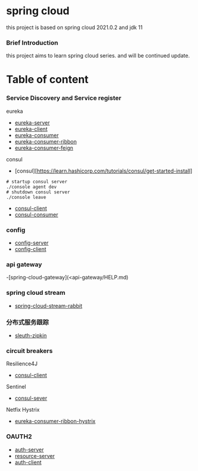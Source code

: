 # spring cloud 

this project is based on spring cloud 2021.0.2 and jdk 11

### Brief Introduction

this project aims to learn spring cloud series. and will be continued update.

# Table of content

### Service Discovery and Service register

eureka

- [eureka-server](eureka-server/HELP.md)
- [eureka-client](eureka-client/HELP.md)
- [eureka-consumer](eureka-consumer/HELP.md)
- [eureka-consumer-ribbon](eureka-consumer-ribbon/HELP.md)
- [eureka-consumer-feign](eureka-consumer-feign/HELP.md)

consul

- [consul][https://learn.hashicorp.com/tutorials/consul/get-started-install]

```shell
# startup consul server
./console agent dev
# shutdown consul server
./console leave

```

- [consul-client](consul-client/HELP.md)
- [consul-consumer](consul-consumer/HELP.md)


### config 

- [config-server](config-server/HELP.md)
- [config-client](config-client/HELP.md)


### api gateway
 -[spring-cloud-gateway](<api-gateway/HELP.md)

### spring cloud stream

 - [spring-cloud-stream-rabbit](stream-rabbit/HELP.md)


### 分布式服务跟踪
 
 - [sleuth-zipkin](eureka-consumer-feign/HELP.md)

### circuit breakers

Resilience4J
 - [consul-client](consul-client/HELP.md)

Sentinel
 - [consul-sever](config-server/HELP.md)

Netfix Hystrix
  - [eureka-consumer-ribbon-hystrix](eureka-consumer-ribbon-hystrix/HELP.md)

### OAUTH2
- [auth-server](auth-server/HELP.md)
- [resource-server](resource-server/HELP.md)
- [auth-client](https://github.com/fyeeme/vite-quasar)